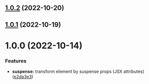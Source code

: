 ## [1.0.2](https://github.com/r17x/babel-plugin-react-suspense/compare/v1.0.1...v1.0.2) (2022-10-20)

## [1.0.1](https://github.com/r17x/babel-plugin-react-suspense/compare/v1.0.0...v1.0.1) (2022-10-19)

# 1.0.0 (2022-10-14)

### Features

- **suspense:** transform element by suspense props (JSX attributes) ([e2da3e3](https://github.com/r17x/babel-plugin-react-suspense/commit/e2da3e3bbdcc799708a9eee1479545eeaef83208))
